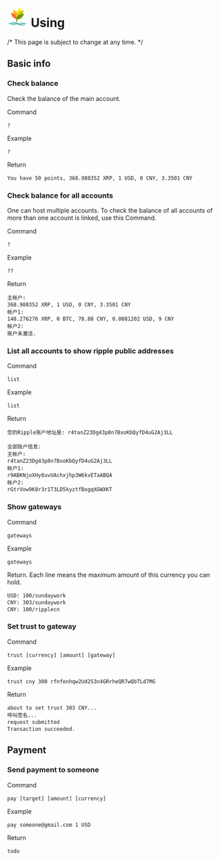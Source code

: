 ![logo](assets/img/logo48.png) Using
==========

/* This page is subject to change at any time. */

Basic info
----------

### Check balance

Check the balance of the main account.

Command

	?

Example

	?

Return

	You have 50 points, 368.988352 XRP, 1 USD, 0 CNY, 3.3501 CNY

### Check balance for all accounts

One can host multiple accounts. To check the balance of all accounts of more than one account is linked, use this Command.

Command

	?

Example

	??

Return

	主帐户:
	368.988352 XRP, 1 USD, 0 CNY, 3.3501 CNY
	帐户1:
	148.276276 XRP, 0 BTC, 78.88 CNY, 0.0081202 USD, 9 CNY
	帐户2:
	账户未激活.

### List all accounts to show ripple public addresses

Command

	list

Example

	list

Return

	您的Ripple账户地址是: r4tanZ23Dg43p8n7BxoKbQyfD4uG2Aj3LL

	全部账户信息:
	主帐户:
	r4tanZ23Dg43p8n7BxoKbQyfD4uG2Aj3LL
	帐户1:
	r9ABKNjoXHy8uvUAchxjhp3W6kvETaABQA
	帐户2:
	rGtrVow9K8r3r1T3LD5kyztfBogqXGWXKT

### Show gateways

Command

	gateways

Example
	
	gateways

Return. Each line means the maximum amount of this currency you can hold.

	USD: 100/sundaywork
	CNY: 303/sundaywork
	CNY: 100/ripplecn

### Set trust to gateway

Command

	trust [currency] [amount] [gateway]

Example
	
	trust cny 300 rfnfenhqw2Ud2S3n4GRrheQR7wQbTLd7MG

Return

	about to set trust 303 CNY...
	呼叫签名...
	request submitted
	Transaction succeeded.

Payment
----------

### Send payment to someone
	
Command

	pay [target] [amount] [currency]

Example
	
	pay someone@gmail.com 1 USD

Return

	todo
